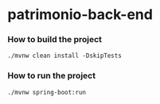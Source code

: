 # patrimonio-back-end

### How to build the project
```
./mvnw clean install -DskipTests
```

### How to run the project
```
./mvnw spring-boot:run
```
